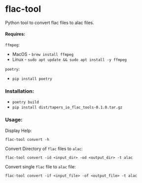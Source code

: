 # flac-tool

Python tool to convert flac files to alac files.

#### Requires:

`ffmpeg`:
- MacOS - `brew install ffmpeg`
- Linux - `sudo apt update && sudo apt install -y ffmpeg`

`poetry`:
- `pip install poetry`

### Installation:
- `poetry build`
- `pip install dist/tapers_io_flac_tools-0.1.0.tar.gz`



### Usage:

Display Help:
```
flac-tool convert -h
```


Convert Directory of `flac` files to `alac`:
```
flac-tool convert -id <input_dir> -od <output_dir> -t alac
```

Convert single `flac` file to `alac` file:
```
flac-tool convert -if <input_file> -of <output_file> -t alac
```
